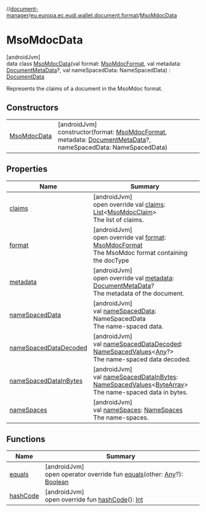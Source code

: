 //[document-manager](../../../index.md)/[eu.europa.ec.eudi.wallet.document.format](../index.md)/[MsoMdocData](index.md)

# MsoMdocData

[androidJvm]\
data class [MsoMdocData](index.md)(val format: [MsoMdocFormat](../-mso-mdoc-format/index.md), val metadata: [DocumentMetaData](../../eu.europa.ec.eudi.wallet.document.metadata/-document-meta-data/index.md)?, val nameSpacedData: NameSpacedData) : [DocumentData](../-document-data/index.md)

Represents the claims of a document in the MsoMdoc format.

## Constructors

| | |
|---|---|
| [MsoMdocData](-mso-mdoc-data.md) | [androidJvm]<br>constructor(format: [MsoMdocFormat](../-mso-mdoc-format/index.md), metadata: [DocumentMetaData](../../eu.europa.ec.eudi.wallet.document.metadata/-document-meta-data/index.md)?, nameSpacedData: NameSpacedData) |

## Properties

| Name | Summary |
|---|---|
| [claims](claims.md) | [androidJvm]<br>open override val [claims](claims.md): [List](https://kotlinlang.org/api/latest/jvm/stdlib/kotlin-stdlib/kotlin.collections/-list/index.html)&lt;[MsoMdocClaim](../-mso-mdoc-claim/index.md)&gt;<br>The list of claims. |
| [format](format.md) | [androidJvm]<br>open override val [format](format.md): [MsoMdocFormat](../-mso-mdoc-format/index.md)<br>The MsoMdoc format containing the docType |
| [metadata](metadata.md) | [androidJvm]<br>open override val [metadata](metadata.md): [DocumentMetaData](../../eu.europa.ec.eudi.wallet.document.metadata/-document-meta-data/index.md)?<br>The metadata of the document. |
| [nameSpacedData](name-spaced-data.md) | [androidJvm]<br>val [nameSpacedData](name-spaced-data.md): NameSpacedData<br>The name-spaced data. |
| [nameSpacedDataDecoded](name-spaced-data-decoded.md) | [androidJvm]<br>val [nameSpacedDataDecoded](name-spaced-data-decoded.md): [NameSpacedValues](../../eu.europa.ec.eudi.wallet.document/-name-spaced-values/index.md)&lt;[Any](https://kotlinlang.org/api/latest/jvm/stdlib/kotlin-stdlib/kotlin/-any/index.html)?&gt;<br>The name-spaced data decoded. |
| [nameSpacedDataInBytes](name-spaced-data-in-bytes.md) | [androidJvm]<br>val [nameSpacedDataInBytes](name-spaced-data-in-bytes.md): [NameSpacedValues](../../eu.europa.ec.eudi.wallet.document/-name-spaced-values/index.md)&lt;[ByteArray](https://kotlinlang.org/api/latest/jvm/stdlib/kotlin-stdlib/kotlin/-byte-array/index.html)&gt;<br>The name-spaced data in bytes. |
| [nameSpaces](name-spaces.md) | [androidJvm]<br>val [nameSpaces](name-spaces.md): [NameSpaces](../../eu.europa.ec.eudi.wallet.document/-name-spaces/index.md)<br>The name-spaces. |

## Functions

| Name | Summary |
|---|---|
| [equals](equals.md) | [androidJvm]<br>open operator override fun [equals](equals.md)(other: [Any](https://kotlinlang.org/api/latest/jvm/stdlib/kotlin-stdlib/kotlin/-any/index.html)?): [Boolean](https://kotlinlang.org/api/latest/jvm/stdlib/kotlin-stdlib/kotlin/-boolean/index.html) |
| [hashCode](hash-code.md) | [androidJvm]<br>open override fun [hashCode](hash-code.md)(): [Int](https://kotlinlang.org/api/latest/jvm/stdlib/kotlin-stdlib/kotlin/-int/index.html) |
